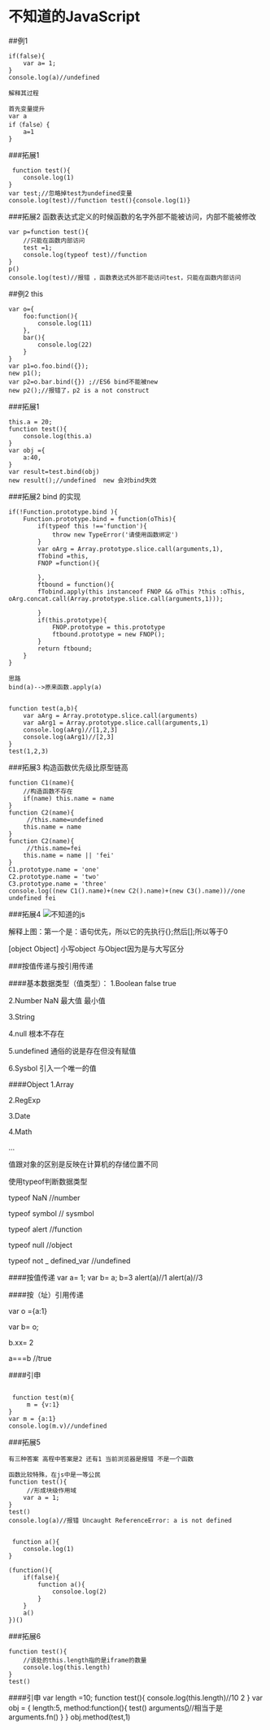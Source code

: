 # 不知道的JavaScript
##例1
```
if(false){
    var a= 1;
}
console.log(a)//undefined

解释其过程

首先变量提升
var a
if（false）{
	a=1
}
```
###拓展1
```
 function test(){
    console.log(1)
}
var test;//忽略掉test为undefined变量
console.log(test)//function test(){console.log(1)}
```
###拓展2 函数表达式定义的时候函数的名字外部不能被访问，内部不能被修改
```
var p=function test(){
    //只能在函数内部访问
    test =1;
    console.log(typeof test)//function
}
p()
console.log(test)//报错 ，函数表达式外部不能访问test，只能在函数内部访问
```
##例2 this

```
var o={
    foo:function(){
        console.log(11)
    },
    bar(){
        console.log(22)
    }
}
var p1=o.foo.bind({});
new p1();
var p2=o.bar.bind({}) ;//ES6 bind不能被new
new p2();//报错了，p2 is a not construct 
```
###拓展1
```
this.a = 20;
function test(){
    console.log(this.a)
}
var obj ={
    a:40,
}
var result=test.bind(obj)
new result();//undefined  new 会对bind失效

```
###拓展2 bind 的实现

```
if(!Function.prototype.bind ){
    Function.prototype.bind = function(oThis){
	    if(typeof this !=='function'){
	        throw new TypeError('请使用函数绑定')
	    }
    	var oArg = Array.prototype.slice.call(arguments,1),
        fTobind =this,
        FNOP =function(){

        },
        ftbound = function(){
        fTobind.apply(this instanceof FNOP && oThis ?this :oThis, 		oArg.concat.call(Array.prototype.slice.call(arguments,1)));
        
        }
        if(this.prototype){
            FNOP.prototype = this.prototype
            ftbound.prototype = new FNOP();
        }
        return ftbound;
	}
}

思路
bind(a)-->原来函数.apply(a)


function test(a,b){
    var aArg = Array.prototype.slice.call(arguments)
    var aArg1 = Array.prototype.slice.call(arguments,1)
    console.log(aArg)//[1,2,3]
    console.log(aArg1)//[2,3]
}
test(1,2,3)
```

###拓展3 构造函数优先级比原型链高
```
function C1(name){
    //构造函数不存在
    if(name) this.name = name
}
function C2(name){
     //this.name=undefined
    this.name = name
}
function C2(name){
     //this.name=fei
    this.name = name || 'fei'
}
C1.prototype.name = 'one'
C2.prototype.name = 'two'
C3.prototype.name = 'three'
console.log((new C1().name)+(new C2().name)+(new C3().name))//one undefined fei

```
###拓展4
![不知道的js](https://wendaoshuai66.github.io/study/note/images/js.jpeg)

解释上图：第一个是：语句优先，所以它的先执行{};然后[];所以等于0

[object Object] 小写object 与Object因为是与大写区分

###按值传递与按引用传递


####基本数据类型（值类型）：
1.Boolean false true

2.Number NaN 最大值 最小值

3.String 

4.null 根本不存在

5.undefined 通俗的说是存在但没有赋值

6.Sysbol 引入一个唯一的值


####Object
1.Array

2.RegExp

3.Date

4.Math

...

值跟对象的区别是反映在计算机的存储位置不同

使用typeof判断数据类型


typeof NaN //number

typeof symbol // sysmbol

typeof alert //function

typeof null //object

typeof not _ defined_var //undefined


####按值传递
var a= 1;
var b= a;
b=3
alert(a)//1
alert(a)//3

####按（址）引用传递

var o ={a:1}

var b= o;

b.xx= 2

a===b //true


####引申
```

 function test(m){
     m = {v:1}
}
var m = {a:1}
console.log(m.v)//undefined
```

###拓展5

```
有三种答案 高程中答案是2 还有1 当前浏览器是报错 不是一个函数

函数比较特殊，在js中是一等公民
function test(){
     //形成块级作用域
    var a = 1;
}
test()
console.log(a)//报错 Uncaught ReferenceError: a is not defined


 function a(){
    console.log(1)
}

(function(){
    if(false){
        function a(){
            consoloe.log(2)
        }
    }
    a()
})()
```

###拓展6
```
function test(){
    //该处的this.length指的是iframe的数量
    console.log(this.length)
}
test()
```
####引申
var length =10;
function test(){
    console.log(this.length)//10 2
}
var obj = {
    length:5,
    method:function(){
        test()
        arguments[0]()//相当于是arguments.fn()
    }
}
obj.method(test,1)